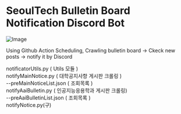 # SeoulTech Bulletin Board Notification Discord Bot
![Image](https://github.com/user-attachments/assets/14b8ab95-4a9c-41e5-9cda-96a7bb42d058)

Using Github Action Scheduling,
Crawling bulletin board -> Ckeck new posts -> notify it by Discord

notificatorUtils.py ( Utils 모듈 )  
notifyMainNotice.py ( 대학공지사항 게시판 크롤링 )  
--preMainNoticeList.json ( 조회목록 )  
notifyAaiBulletin.py ( 인공지능응용학과 게시판 크롤링)  
--preAaiBulletinList.json  ( 조회목록 )  
notifyNotice.py(구)  
